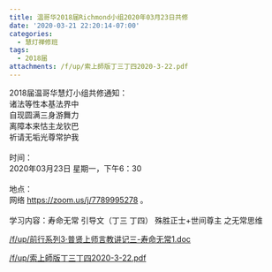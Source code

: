 ```yaml
---
title: 温哥华2018届Richmond小组2020年03月23日共修
date: '2020-03-21 22:20:14-07:00'
categories:
  - 慧灯禅修班
tags:
  - 2018届
attachments: /f/up/索上師版丁三丁四2020-3-22.pdf
---
```

2018届温哥华慧灯小组共修通知：\
诸法等性本基法界中\
自现圆满三身游舞力\
离障本来怙主龙钦巴\
祈请无垢光尊常护我\
\
时间：\
2020年03月23日 星期一，下午6：30\
\
地点：\
网络 <https://zoom.us/j/7789995278> 。\
\
学习内容：寿命无常 引导文（丁三 丁四） 殊胜正士+世间尊主 之无常思维

[/f/up/前行系列3·普贤上师言教讲记三-寿命无常1.doc](http://huidengchanxiu.net/hdv/f/up/前行系列3·普贤上师言教讲记三-寿命无常1.doc)

[/f/up/索上師版丁三丁四2020-3-22.pdf](http://huidengchanxiu.net/hdv/f/up/索上師版丁三丁四2020-3-22.pdf)
